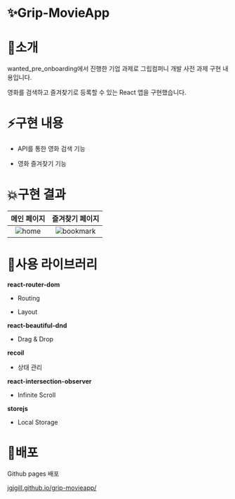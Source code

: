 # ✨Grip-MovieApp

# 📝소개

wanted_pre_onboarding에서 진행한 기업 과제로 그립컴퍼니 개발 사전 과제 구현 내용입니다.

영화를 검색하고 즐겨찾기로 등록할 수 있는 React 앱을 구현했습니다.

# ⚡️구현 내용

- API를 통한 영화 검색 기능

- 영화 즐겨찾기 기능


# 💥구현 결과

|메인 페이지|즐겨찾기 페이지|
|:---:|:---:|
|![home](https://user-images.githubusercontent.com/79239852/168244280-92b94093-3e67-4a55-b90a-629e7a3338a4.gif)|![bookmark](https://user-images.githubusercontent.com/79239852/168246211-804d9c92-a461-4f62-8e07-6de17fa6ba8d.gif)|

# 🔧사용 라이브러리

**react-router-dom**

- Routing

- Layout

**react-beautiful-dnd**

- Drag & Drop

**recoil**
- 상태 관리

**react-intersection-observer**

- Infinite Scroll

**storejs**

- Local Storage

# 🚀배포
Github pages 배포

[jgjgill.github.io/grip-movieapp/](jgjgill.github.io/grip-movieapp/)

